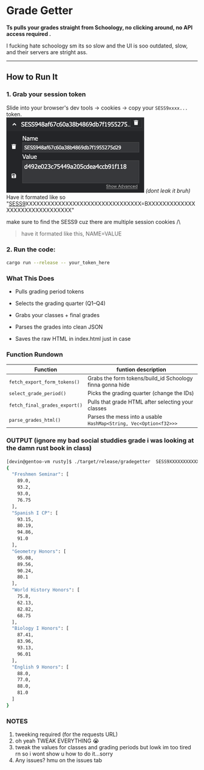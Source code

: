 # Grade Getter

**Ts pulls your grades straight from Schoology, no clicking around, no API access required .**

I fucking hate schoology sm its so slow and the UI is soo outdated, slow, and their servers are stright ass.

---

## How to Run It

### 1. Grab your session token

Slide into your browser's dev tools -> cookies -> copy your `SESS9xxxx...` token.  
![alt text](cookies.png)
_(dont leak it bruh)_
Have it formated like so "<ins>SESS9</ins>XXXXXXXXXXXXXXXXXXXXXXXXXXXXXXXX=BXXXXXXXXXXXXXXXXXXXXXXXXXXXXXXX"

make sure to find the SESS9 cuz there are multiple session cookies /\

> have it formated like this, NAME=VALUE

### 2. Run the code:

```bash
cargo run --release -- your_token_here
```

### What This Does

* Pulls grading period tokens

* Selects the grading quarter (Q1–Q4)

* Grabs your classes + final grades

* Parses the grades into clean JSON

* Saves the raw HTML in index.html just in case

### Function Rundown

| Function                      | funtion description                                               |
| ----------------------------- | ----------------------------------------------------------------- |
| `fetch_export_form_tokens()`  | Grabs the form tokens/build_id Schoology finna gonna hide         |
| `select_grade_period()`       | Picks the grading quarter (change the IDs)                        |
| `fetch_final_grades_export()` | Pulls that grade HTML after selecting your classes                |
| `parse_grades_html()`         | Parses the mess into a usable `HashMap<String, Vec<Option<f32>>>` |

### OUTPUT (ignore my bad social studdies grade i was looking at the damn rust book in class)

```bash
[devin@gentoo-vm rusty]$ ./target/release/gradegetter  SESS9XXXXXXXXXXXXXXXXXXXXXXXXXXXXXXX=XXXXXXXXXXXXXXXXXXXXXXXXXXXXXXXX
{
  "Freshmen Seminar": [
    89.0,
    93.2,
    93.0,
    76.75
  ],
  "Spanish I CP": [
    93.15,
    80.19,
    94.86,
    91.0
  ],
  "Geometry Honors": [
    95.08,
    89.56,
    90.24,
    80.1
  ],
  "World History Honors": [
    75.8,
    62.13,
    82.82,
    68.75
  ],
  "Biology I Honors": [
    87.41,
    83.96,
    93.13,
    96.01
  ],
  "English 9 Honors": [
    88.0,
    77.0,
    88.0,
    81.0
  ]
}
```

### NOTES

1. tweeking required (for the requests URL)
2. oh yeah TWEAK EVERYTHING 😭
3. tweak the values for classes and grading periods but lowk im too tired rn so i wont show u how to do it...sorry
4. Any issues? hmu on the issues tab
